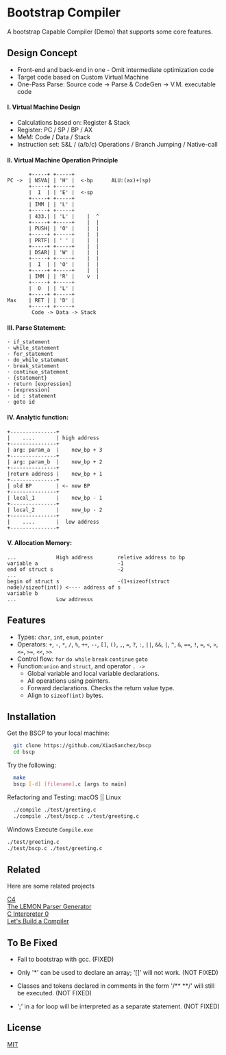
# Bootstrap Compiler

A bootstrap Capable Compiler (Demo) that supports some core features.
## Design Concept

- Front-end and back-end in one - Omit intermediate optimization code
- Target code based on Custom Virtual Machine
- One-Pass Parse: Source code -> Parse & CodeGen -> V.M. executable code

 #### I. Virtual Machine Design
- Calculations based on: Register & Stack
- Register: PC / SP / BP / AX
- MeM: Code / Data / Stack
- Instruction set: S&L / (a/b/c) Operations / Branch Jumping / Native-call

 #### II. Virtual Machine Operation Principle
           +-----+ +-----+
    PC ->  | NSVA| | 'H' |  <-bp      ALU:(ax)+(sp)
           +-----+ +-----+
           |  I  | | 'E' |  <-sp
           +-----+ +-----+
           | IMM | | 'L' |
           +-----+ +-----+
           | 433.| | 'L' |    |  ^
           +-----+ +-----+    |  |
           | PUSH| | 'O' |    |  |
           +-----+ +-----+    |  |
           | PRTF| | ' ' |    |  |
           +-----+ +-----+    |  |
           | DSAR| | 'W' |    |  |
           +-----+ +-----+    |  |
           |  I  | | 'O' |    |  |
           +-----+ +-----+    |  |
           | IMM | | 'R' |    v  |
           +-----+ +-----+
           |  O  | | 'L' | 
           +-----+ +-----+
    Max    | RET | | 'D' |
           +-----+ +-----+
            Code -> Data -> Stack

 #### III. Parse Statement:
    · if_statement
    · while_statement
    · for_statement
    · do_while_statement
    · break_statement
    · continue_statement
    · {statement}
    · return [expression]
    · [expression]
    · id : statement
    · goto id

 #### IV. Analytic function:
    +---------------+
    |    ....       | high address
    +---------------+
    | arg: param_a  |    new_bp + 3
    +---------------+
    | arg: param_b  |    new_bp + 2
    +---------------+
    |return address |    new_bp + 1
    +---------------+
    | old BP        | <- new BP
    +---------------+
    | local_1       |    new_bp - 1
    +---------------+
    | local_2       |    new_bp - 2
    +---------------+
    |    ....       |  low address
    +---------------+

 #### V. Allocation Memory:
    ...             High address        reletive address to bp
    variable a                          -1
    end of struct s                     -2
    ...
    begin of struct s                   -(1+sizeof(struct node)/sizeof(int)) <---- address of s
    variable b
    ...             Low addresss
## Features

- Types: `char`, `int`, `enum`, `pointer`
- Operators: `+`, `-`, `*`, `/`, `%`, `++`, `--`, `[]`, `()`, `,`, `=`, `?`, `:`, `||`, `&&`, `|`, `^`, `&`, `==`, `!`, `=`, `<`, `>`, `<=`, `>=`, `<<`, `>>`
- Control flow: `for` `do while` `break` `continue` `goto`
- Function:`union` and `struct`, and operator `. ->`
    - Global variable and local variable declarations.
    - All operations using pointers.
    - Forward declarations. Checks the return value type.
    - Align to `sizeof(int)` bytes.

## Installation

Get the BSCP to your local machine:

```bash
  git clone https://github.com/XiaoSanchez/bscp
  cd bscp
```
Try the following:
```bash
  make
  bscp [-d] [filename].c [args to main]
```
Refactoring and Testing:
macOS || Linux
```bash
  ./compile ./test/greeting.c
  ./compile ./test/bscp.c ./test/greeting.c
``` 
Windows
Execute `Compile.exe`
```bash
./test/greeting.c
./test/bscp.c ./test/greeting.c
```
## Related

Here are some related projects

[C4](https://github.com/rswier/c4)  
[The LEMON Parser Generator](http://www.hwaci.com/sw/lemon/)    
[C Interpreter 0](https://lotabout.me/2015/write-a-C-interpreter-0/)    
[Let's Build a Compiler](https://compilers.iecc.com/crenshaw/)

## To Be Fixed

- Fail to bootstrap with gcc. (FIXED)

- Only '*' can be used to declare an array; '[]' will not work. (NOT FIXED)

- Classes and tokens declared in comments in the form '/** **/' will still be executed. (NOT FIXED)

- ';' in a for loop will be interpreted as a separate statement. (NOT FIXED)

## License

[MIT](https://choosealicense.com/licenses/mit/)